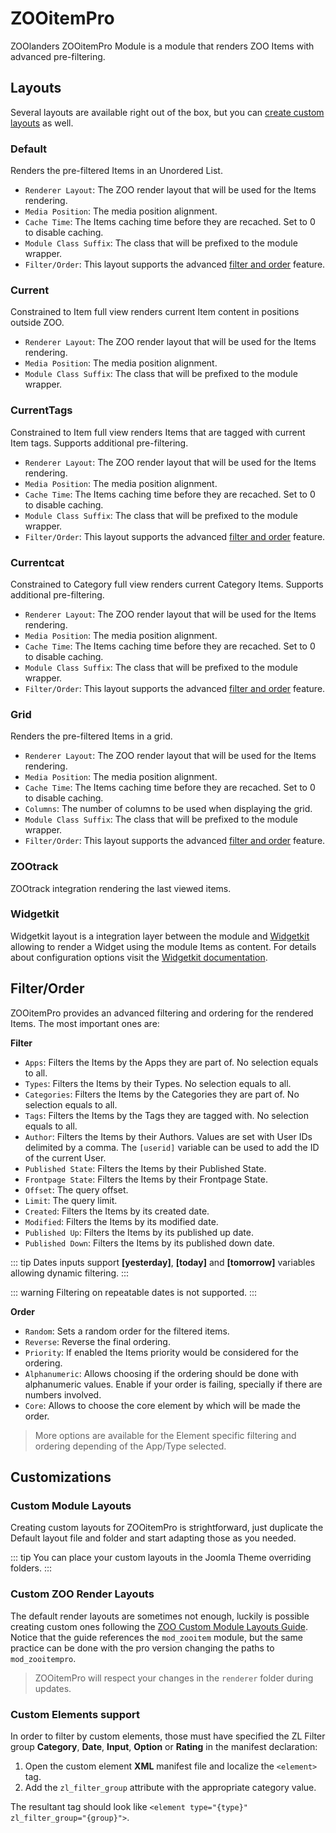 # ZOOitemPro

ZOOlanders ZOOitemPro Module is a module that renders ZOO Items with advanced pre-filtering.

## Layouts

Several layouts are available right out of the box, but you can [create custom layouts](#custom-module-layouts) as well.

### Default

Renders the pre-filtered Items in an Unordered List.

- `Renderer Layout`: The ZOO render layout that will be used for the Items rendering.
- `Media Position`: The media position alignment.
- `Cache Time`: The Items caching time before they are recached. Set to 0 to disable caching.
- `Module Class Suffix`: The class that will be prefixed to the module wrapper.
- `Filter/Order`: This layout supports the advanced [filter and order](#advanced-filter-and-ordering) feature.

### Current

Constrained to Item full view renders current Item content in positions outside ZOO.

- `Renderer Layout`: The ZOO render layout that will be used for the Items rendering.
- `Media Position`: The media position alignment.
- `Module Class Suffix`: The class that will be prefixed to the module wrapper.

### CurrentTags

Constrained to Item full view renders Items that are tagged with current Item tags. Supports additional pre-filtering.

- `Renderer Layout`: The ZOO render layout that will be used for the Items rendering.
- `Media Position`: The media position alignment.
- `Cache Time`: The Items caching time before they are recached. Set to 0 to disable caching.
- `Module Class Suffix`: The class that will be prefixed to the module wrapper.
- `Filter/Order`: This layout supports the advanced [filter and order](#advanced-filter-and-ordering) feature.

### Currentcat

Constrained to Category full view renders current Category Items. Supports additional pre-filtering.

- `Renderer Layout`: The ZOO render layout that will be used for the Items rendering.
- `Media Position`: The media position alignment.
- `Cache Time`: The Items caching time before they are recached. Set to 0 to disable caching.
- `Module Class Suffix`: The class that will be prefixed to the module wrapper.
- `Filter/Order`: This layout supports the advanced [filter and order](#advanced-filter-and-ordering) feature.

### Grid

Renders the pre-filtered Items in a grid.

- `Renderer Layout`: The ZOO render layout that will be used for the Items rendering.
- `Media Position`: The media position alignment.
- `Cache Time`: The Items caching time before they are recached. Set to 0 to disable caching.
- `Columns`: The number of columns to be used when displaying the grid.
- `Module Class Suffix`: The class that will be prefixed to the module wrapper.
- `Filter/Order`: This layout supports the advanced [filter and order](#advanced-filter-and-ordering) feature.

### ZOOtrack

ZOOtrack integration rendering the last viewed items.

### Widgetkit

Widgetkit layout is a integration layer between the module and [Widgetkit](http://yootheme.com/widgetkit) allowing to render a Widget using the module Items as content. For details about configuration options visit the [Widgetkit documentation](http://yootheme.com/support/widgetkit/).

## Filter/Order

ZOOitemPro provides an advanced filtering and ordering for the rendered Items. The most important ones are:

**Filter**

- `Apps`: Filters the Items by the Apps they are part of. No selection equals to all.
- `Types`: Filters the Items by their Types. No selection equals to all.
- `Categories`: Filters the Items by the Categories they are part of. No selection equals to all.
- `Tags`: Filters the Items by the Tags they are tagged with. No selection equals to all.
- `Author`: Filters the Items by their Authors. Values are set with User IDs delimited by a comma. The `[userid]` variable can be used to add the ID of the current User.
- `Published State`: Filters the Items by their Published State.
- `Frontpage State`: Filters the Items by their Frontpage State.
- `Offset`: The query offset.
- `Limit`: The query limit.
- `Created`: Filters the Items by its created date.
- `Modified`: Filters the Items by its modified date.
- `Published Up`: Filters the Items by its published up date.
- `Published Down`: Filters the Items by its published down date.

::: tip
Dates inputs support **[yesterday]**, **[today]** and **[tomorrow]** variables allowing dynamic filtering.
:::

::: warning
Filtering on repeatable dates is not supported.
:::

**Order**

- `Random`: Sets a random order for the filtered items.
- `Reverse`: Reverse the final ordering.
- `Priority`: If enabled the Items priority would be considered for the ordering.
- `Alphanumeric`: Allows choosing if the ordering should be done with alphanumeric values. Enable if your order is failing, specially if there are numbers involved.
- `Core`: Allows to choose the core element by which will be made the order.

> More options are available for the Element specific filtering and ordering depending of the App/Type selected.

## Customizations

### Custom Module Layouts

Creating custom layouts for ZOOitemPro is strightforward, just duplicate the Default layout file and folder and start adapting those as you needed.

::: tip
You can place your custom layouts in the Joomla Theme overriding folders.
:::

### Custom ZOO Render Layouts

The default render layouts are sometimes not enough, luckily is possible creating custom ones following the [ZOO Custom Module Layouts Guide](https://yootheme.com/support/zoo/custom-module-layouts). Notice that the guide references the `mod_zooitem` module, but the same practice can be done with the pro version changing the paths to `mod_zooitempro`.

> ZOOitemPro will respect your changes in the `renderer` folder during updates.

### Custom Elements support

In order to filter by custom elements, those must have specified the ZL Filter group **Category**, **Date**, **Input**, **Option** or **Rating** in the manifest declaration:

1. Open the custom element **XML** manifest file and localize the `<element>` tag.
2. Add the `zl_filter_group` attribute with the appropriate category value.

The resultant tag should look like `<element type="{type}" zl_filter_group="{group}">`.
